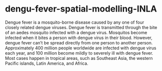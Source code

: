# dengu-fever-spatial-modelling-INLA
Dengue fever is a mosquito-borne disease caused by any one of four closely related dengue viruses.  Dengue fever is transmitted through the bite of an aedes mosquito infected with a dengue virus. Mosquitos become infected when it bites a person with dengue virus in their blood. However, dengue fever can’t be spread directly from one person to another person.
Approximately 400 million people worldwide are infected with dengue virus each year, and 100 million become mildly to severely ill with dengue fever. Most cases happen in tropical areas, such as Southeast Asia, the western Pacific islands, Latin America, and Africa.
